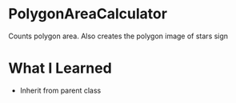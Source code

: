 # PolygonAreaCalculator
Counts polygon area. Also creates the polygon image of stars sign
# What I Learned
- Inherit from parent class
